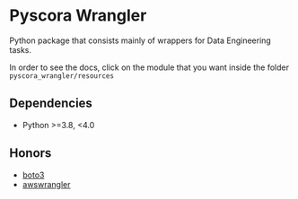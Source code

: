 # Pyscora Wrangler

Python package that consists mainly of wrappers for Data Engineering tasks.

In order to see the docs, click on the module that you want inside the folder `pyscora_wrangler/resources`

## Dependencies

- Python >=3.8, <4.0

## Honors

- [boto3](https://boto3.amazonaws.com/v1/documentation/api/latest/index.html)
- [awswrangler](https://pypi.org/project/awswrangler/)
